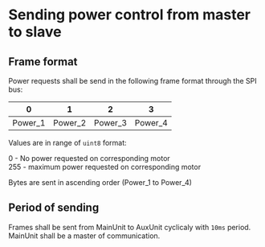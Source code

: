 # Sending power control from master to slave

## Frame format
Power requests shall be send in the following frame format through the SPI bus:

|    0    |    1    |    2    |    3    |
|---------|---------|---------|---------|
| Power_1 | Power_2 | Power_3 | Power_4 |

Values are in range of `uint8` format:

0 - No power requested on corresponding motor  
255 - maximum power requested on corresponding motor

Bytes are sent in ascending order (Power_1 to Power_4)

## Period of sending
Frames shall be sent from MainUnit to AuxUnit cyclicaly with `10ms` period.
MainUnit shall be a master of communication.